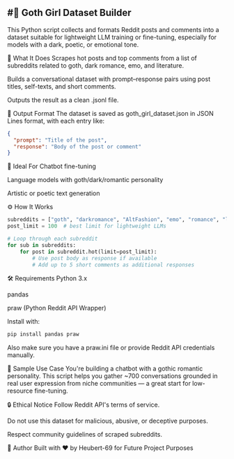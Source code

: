 #🦇 Goth Girl Dataset Builder
---
This Python script collects and formats Reddit posts and comments into a dataset suitable for lightweight LLM training or fine-tuning, especially for models with a dark, poetic, or emotional tone.

📌 What It Does
Scrapes hot posts and top comments from a list of subreddits related to goth, dark romance, emo, and literature.

Builds a conversational dataset with prompt–response pairs using post titles, self-texts, and short comments.

Outputs the result as a clean .jsonl file.

📂 Output Format
The dataset is saved as goth_girl_dataset.json in JSON Lines format, with each entry like:

```json
{
  "prompt": "Title of the post",
  "response": "Body of the post or comment"
}
```

🧠 Ideal For
Chatbot fine-tuning

Language models with goth/dark/romantic personality

Artistic or poetic text generation

⚙️ How It Works
```python
subreddits = ["goth", "darkromance", "AltFashion", "emo", "romance", "literature", "poet"]
post_limit = 100  # best limit for lightweight LLMs

# Loop through each subreddit
for sub in subreddits:
    for post in subreddit.hot(limit=post_limit):
        # Use post body as response if available
        # Add up to 5 short comments as additional responses
```

🛠️ Requirements
Python 3.x

pandas

praw (Python Reddit API Wrapper)

Install with:

```bash
pip install pandas praw
```

Also make sure you have a praw.ini file or provide Reddit API credentials manually.

🧪 Sample Use Case
You're building a chatbot with a gothic romantic personality. This script helps you gather ~700 conversations grounded in real user expression from niche communities — a great start for low-resource fine-tuning.

🔒 Ethical Notice
Follow Reddit API's terms of service.

Do not use this dataset for malicious, abusive, or deceptive purposes.

Respect community guidelines of scraped subreddits.

📝 Author
Built with ❤️ by Heubert-69 for Future Project Purposes
